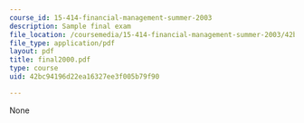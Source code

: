 ```yaml
---
course_id: 15-414-financial-management-summer-2003
description: Sample final exam
file_location: /coursemedia/15-414-financial-management-summer-2003/42bc94196d22ea16327ee3f005b79f90_final2000.pdf
file_type: application/pdf
layout: pdf
title: final2000.pdf
type: course
uid: 42bc94196d22ea16327ee3f005b79f90

---
```

None